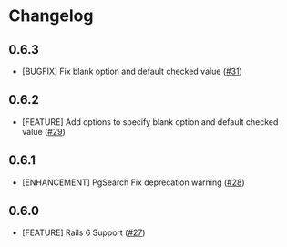 # Changelog

## 0.6.3

* [BUGFIX] Fix blank option and default checked value ([#31](https://github.com/ifad/stradivari/issues/31))

## 0.6.2

* [FEATURE] Add options to specify blank option and default checked value ([#29](https://github.com/ifad/stradivari/pull/29))

## 0.6.1

* [ENHANCEMENT] PgSearch Fix deprecation warning ([#28](https://github.com/ifad/stradivari/pull/28))

## 0.6.0

* [FEATURE] Rails 6 Support ([#27](https://github.com/ifad/stradivari/pull/27))
